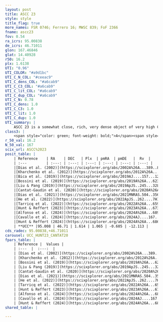 ```yaml
---
layout: post
title: ASCC 23
style: style
title_flag: true
more_names: FSR 0746; Ferrero 16; MWSC 839; FoF 2366
fname: ascc23
fov: 0.54
ra_icrs: 95.00838
de_icrs: 46.71011
glon: 167.46846
glat: 14.40928
r50: 16.2
plx: 1.6138
UTI: "0.96"
UTI_COLOR: "#a9d1bc"
UTI_C_N_COL: "#ceeac9"
UTI_C_dens_COL: "#a6cab9"
UTI_C_C3_COL: "#a6cab9"
UTI_C_lit_COL: "#a6cab9"
UTI_C_dup_COL: "#a6cab9"
UTI_C_N: 0.78
UTI_C_dens: 1.0
UTI_C_C3: 1.0
UTI_C_lit: 1.0
UTI_C_dup: 1.0
UTI_summary: |
    ASCC 23 is a somewhat close, rich, very dense object of very high C3 quality. It is very well-studied in the literature.
class3: |
    <span style="color: green; font-weight: bold;">A</span><span style="color: green; font-weight: bold;">A</span>
r_50_val: 16.2
N_50_val: 167
scix_url: ASCC%2023
posit_table: |
    | Reference    | RA    | DEC   | Plx  | pmRA  | pmDE   |  Rv  |
    | :---         | :---: | :---: | :---: | :---: | :---: | :---: |
    |[Dias et al. (2002)](https://scixplorer.org/abs/2002A%26A...389..871D) | 95.083 | 46.67 | -- | 0.11 | -5.98 | -- |
    |[Kharchenko et al. (2012)](https://scixplorer.org/abs/2012A%26A...543A.156K) | 95.09 | 46.675 | -- | 0.75 | -1.44 | -- |
    |[Bica et al. (2019)](https://scixplorer.org/abs/2019AJ....157...12B) | 95.081 | 46.67 | -- | -- | -- | -- |
    |[Bossini et al. (2019)](https://scixplorer.org/abs/2019A%26A...623A.108B) | 95.047 | 46.71 | -- | -- | -- | -- |
    |[Liu & Pang (2019)](https://scixplorer.org/abs/2019ApJS..245...32L) | 95.092 | 46.759 | 1.586 | 1.144 | -0.648 | -- |
    |[Cantat-Gaudin et al. (2020)](https://scixplorer.org/abs/2020A%26A...640A...1C) | 95.047 | 46.71 | 1.594 | 1.098 | -0.598 | -- |
    |[Dias et al. (2021)](https://scixplorer.org/abs/2021MNRAS.504..356D) | 95.031 | 46.718 | 1.583 | 1.112 | -0.627 | -13.42 |
    |[He et al. (2022)](https://scixplorer.org/abs/2022ApJS..262....7H) | 95.065 | 46.745 | 1.617 | 1.055 | -0.6 | -- |
    |[Tarricq et al. (2022)](https://scixplorer.org/abs/2022A%26A...659A..59T) | 95.047 | 46.708 | 1.609 | 1.044 | -0.605 | -- |
    |[Hunt & Reffert (2023)](https://scixplorer.org/abs/2023A%26A...673A.114H) | 95.03 | 46.686 | 1.609 | 1.079 | -0.636 | -13.251 |
    |[Alfonso et al. (2024)](https://scixplorer.org/abs/2024A%26A...689A..18A) | 95.057 | 46.729 | 1.573 | 1.065 | -0.61 | -- |
    |[Cavallo et al. (2024)](https://scixplorer.org/abs/2024AJ....167...12C) | 95.028 | 46.72 | 1.615 | -- | -- | -- |
    |[Hunt & Reffert (2024)](https://scixplorer.org/abs/2024A%26A...686A..42H) | 95.03 | 46.686 | 1.609 | 1.079 | -0.636 | -13.251 |
    | **UCC** |95.008 | 46.71 | 1.614 | 1.065 | -0.605 | -12.113 | 
cds_radec: 95.00838,+46.71011
carousel: UCC_HUNT23_CANTAT20
fpars_table: |
    | Reference |  Values |
    | :---  |  :---:  |
    | [Dias et al. (2002)](https://scixplorer.org/abs/2002A%26A...389..871D) | `E(B-V)=0.07, Dist=600.0, Age=8.45` |
    | [Kharchenko et al. (2012)](https://scixplorer.org/abs/2012A%26A...543A.156K) | `e_bv=0.1, distance=600, log_age=8.485` |
    | [Bossini et al. (2019)](https://scixplorer.org/abs/2019A%26A...623A.108B) | `AV=0.283, Dist=8.854, logA=8.48, Fe/H=0.0` |
    | [Liu & Pang (2019)](https://scixplorer.org/abs/2019ApJS..245...32L) | `Age=0.316, Z=0.0` |
    | [Cantat-Gaudin et al. (2020)](https://scixplorer.org/abs/2020A%26A...640A...1C) | `AVNN=0.34, DMNN=9, AgeNN=8.37` |
    | [Dias et al. (2021)](https://scixplorer.org/abs/2021MNRAS.504..356D) | `Av=0.325, Dist=608, logage=8.605, [Fe/H]=0.025` |
    | [He et al. (2022)](https://scixplorer.org/abs/2022ApJS..262....7H) | `A0=0.5, logAge=8.45` |
    | [Tarricq et al. (2022)](https://scixplorer.org/abs/2022A%26A...659A..59T) | `Dist=619, logAgeNN=8.37` |
    | [Hunt & Reffert (2023)](https://scixplorer.org/abs/2023A%26A...673A.114H) | `AV50=0.18, diffAV50=0.666, MOD50=8.84, logAge50=8.464` |
    | [Alfonso et al. (2024)](https://scixplorer.org/abs/2024A%26A...689A..18A) | `AV=0.33944, MOD=9.00006, logAge=8.40350, Z=0.02483` |
    | [Cavallo et al. (2024)](https://scixplorer.org/abs/2024AJ....167...12C) | `AV50=0.38, dMod50=8.99, logAge50=8.22, [Fe/H]50=0.31` |
    | [Hunt & Reffert (2024)](https://scixplorer.org/abs/2024A%26A...686A..42H) | `MassJ=275.794` |
shared_table: |
    
---
```

